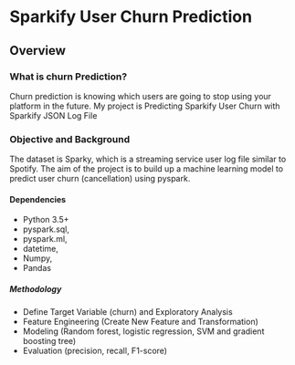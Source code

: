 # Sparkify User Churn Prediction

## Overview

### What is churn Prediction?
Churn prediction is knowing which users are going to stop using your platform in the future. My project is Predicting Sparkify User Churn with Sparkify JSON Log File

### Objective and Background
The dataset is Sparky, which is a streaming service user log file similar to Spotify. The aim of the project is to build up a machine learning model to predict user churn (cancellation) using pyspark.

#### Dependencies
* Python 3.5+
* pyspark.sql,
* pyspark.ml,
* datetime,
* Numpy,
* Pandas


##### Methodology


- Define Target Variable (churn) and Exploratory Analysis
- Feature Engineering (Create New Feature and Transformation)
- Modeling (Random forest, logistic regression, SVM and gradient boosting tree)
- Evaluation (precision, recall, F1-score)
